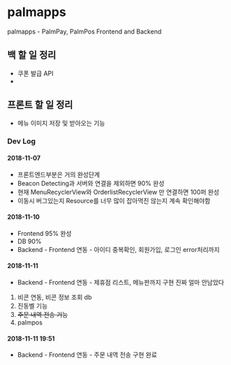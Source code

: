 # palmapps
palmapps - PalmPay, PalmPos Frontend and Backend

## 백 할 일 정리
* 쿠폰 발급 API
* 

## 프론트 할 일 정리
* 메뉴 이미지 저장 및 받아오는 기능

### Dev Log
#### 2018-11-07
* 프론트엔드부분은 거의 완성단계
* Beacon Detecting과 서버와 연결을 제외하면 90% 완성
* 현재 MenuRecyclerView와 OrderlistRecyclerView 만 연결하면 100퍼 완성
* 이동시 버그있는지 Resource를 너무 많이 잡아먹진 않는지 계속 확인해야함

#### 2018-11-10
* Frontend 95% 완성
* DB 90%
* Backend - Frontend 연동 - 아이디 중복확인, 회원가입, 로그인 error처리까지 

#### 2018-11-11
* Backend - Frontend 연동 - 제휴점 리스트, 메뉴판까지 구현
진짜 얼마 안남았다<br>
1. 비콘 연동, 비콘 정보 조회 db<br>
2. 진동벨 기능<br>
3. ~~주문 내역 전송 기능~~<br>
4. palmpos<br>

#### 2018-11-11 19:51
* Backend - Frontend 연동 - 주문 내역 전송 구현 완료

